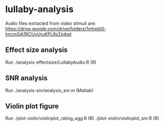# lullaby-analysis
Audio files extracted from video stimuli are:
https://drive.google.com/drive/folders/1mhpbI0-lmcmSjA1RCUvUruKPL9zZp4wt

## Effect size analysis
Run ./analysis-effectsize/LullabyAudio.R (R)

## SNR analysis
Run ./analysis-snr/analysis_snr.m (Matlab)

## Violin plot figure
Run ./plot-violin/violinplot_rating_agg.R (R)
    ./plot-violin/violinplot_snr.R (R)
